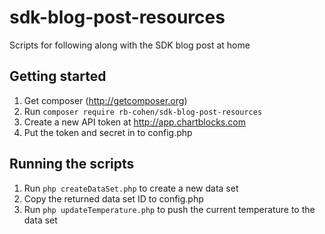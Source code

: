 sdk-blog-post-resources
=======================

Scripts for following along with the SDK blog post at home

Getting started
---------------

1. Get composer (http://getcomposer.org)
2. Run `composer require rb-cohen/sdk-blog-post-resources`
3. Create a new API token at http://app.chartblocks.com
4. Put the token and secret in to config.php

Running the scripts
-------------------

1. Run `php createDataSet.php` to create a new data set
2. Copy the returned data set ID to config.php
3. Run `php updateTemperature.php` to push the current temperature to the data set